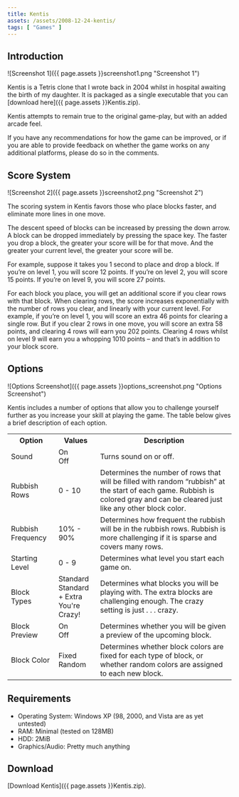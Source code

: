 ```yaml
---
title: Kentis
assets: /assets/2008-12-24-kentis/
tags: [ "Games" ]
---
```

## Introduction

![Screenshot 1]({{ page.assets }}screenshot1.png "Screenshot 1")

Kentis is a Tetris clone that I wrote back in 2004 whilst in hospital awaiting the birth of my daughter. It is packaged as a single executable that you can [download here]({{ page.assets }}Kentis.zip).

Kentis attempts to remain true to the original game-play, but with an added arcade feel.

If you have any recommendations for how the game can be improved, or if you are able to provide feedback on whether the game works on any additional platforms, please do so in the comments.

## Score System

![Screenshot 2]({{ page.assets }}screenshot2.png "Screenshot 2")

The scoring system in Kentis favors those who place blocks faster, and eliminate more lines in one move.

The descent speed of blocks can be increased by pressing the down arrow. A block can be dropped immediately by pressing the space key. The faster you drop a block, the greater your score will be for that move. And the greater your current level, the greater your score will be.

For example, suppose it takes you 1 second to place and drop a block. If you’re on level 1, you will score 12 points. If you’re on level 2, you will score 15 points. If you’re on level 9, you will score 27 points.

For each block you place, you will get an additional score if you clear rows with that block. When clearing rows, the score increases exponentially with the number of rows you clear, and linearly with your current level. For example, if you’re on level 1, you will score an extra 46 points for clearing a single row. But if you clear 2 rows in one move, you will score an extra 58 points, and clearing 4 rows will earn you 202 points. Clearing 4 rows whilst on level 9 will earn you a whopping 1010 points – and that’s in addition to your block score.


## Options

![Options Screenshot]({{ page.assets }}options_screenshot.png "Options Screenshot")

Kentis includes a number of options that allow you to challenge yourself further as you increase your skill at playing the game. The table below gives a brief description of each option.

<table>
	<tr>
		<th>Option</th>
		<th>Values</th>
		<th>Description</th>
	</tr>
	<tr>
		<td>Sound</td>
		<td>On<br />Off</td>
		<td>Turns sound on or off.</td>
	</tr>
	<tr>
		<td>Rubbish Rows</td>
		<td>0 - 10</td>
		<td>Determines the number of rows that will be filled with random “rubbish” at the start of each game. Rubbish is colored gray and can be cleared just like any other block color.</td>
	</tr>
	<tr>
		<td>Rubbish Frequency</td>
		<td>10% - 90%</td>
		<td>Determines how frequent the rubbish will be in the rubbish rows. Rubbish is more challenging if it is sparse and covers many rows.</td>
	</tr>
	<tr>
		<td>Starting Level</td>
		<td>0 - 9</td>
		<td>Determines what level you start each game on.</td>
	</tr>
	<tr>
		<td>Block Types</td>
		<td>Standard<br/>Standard + Extra<br />You're Crazy!</td>
		<td>Determines what blocks you will be playing with. The extra blocks are challenging enough. The crazy setting is just . . . crazy.</td>
	</tr>
	<tr>
		<td>Block Preview</td>
		<td>On<br />Off</td>
		<td>Determines whether you will be given a preview of the upcoming block.</td>
	</tr>
	<tr>
		<td>Block Color</td>
		<td>Fixed<br />Random</td>
		<td>Determines whether block colors are fixed for each type of block, or whether random colors are assigned to each new block.</td>
	</tr>
</table>

## Requirements

* Operating System: Windows XP (98, 2000, and Vista are as yet untested) 
* RAM: Minimal (tested on 128MB) 
* HDD: 2MiB 
* Graphics/Audio: Pretty much anything

## Download

[Download Kentis]({{ page.assets }}Kentis.zip).